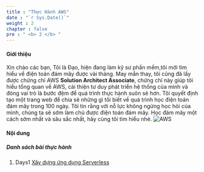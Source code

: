 ```yaml
---
title : "Thực Hành AWS"
date : "`r Sys.Date()`"
weight : 2
chapter : false
pre : " <b> 2 </b> "
---
```


#### Giới thiệu
Xin chào các bạn,
Tôi là Đạo, hiện đang làm kỹ sư phần mềm,tôi mới tìm hiểu về điện toán đám mây được vài tháng. May mắn thay, tôi cũng đã lấy được chứng chỉ AWS **Solution Architect Associate**, chứng chỉ này giúp tôi hiểu tổng quan về AWS, cải thiện tư duy phát triển hệ thống của mình và đóng vai trò là bước đệm để quá trình thực hành suôn sẻ hơn.
Tôi quyết định tạo một trang web để chia sẻ những gì tôi biết về quá trình học điện toán đám mây trong 100 ngày. Tôi tin rằng với nỗ lực không ngừng học hỏi của mình, chúng ta sẽ sớm làm chủ được điện toán đám mây. Học đám mây một cách sớm nhất và sâu sắc nhất, hãy cùng tôi tìm hiểu nhé.
![AWS](/aws-stutdy-group-workshop/images/2/aws.png?featherlight=false&width=50pc)

#### Nội dung

##### Danh sách bài thực hành
1. Days1 [Xây dựng ứng dụng Serverless](2.1-build-serverless-application/)